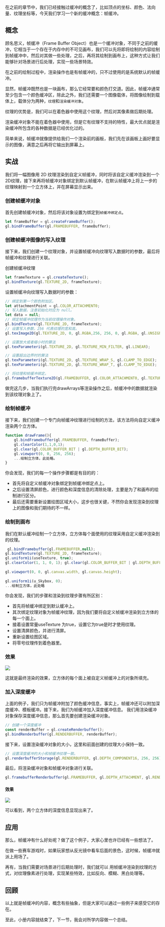 
在之前的章节中，我们已经接触过缓冲的概念了，比如顶点的坐标、颜色、法向量、纹理坐标等，今天我们学习一个新的缓冲概念：帧缓冲。

## 概念


顾名思义，帧缓冲（Frame Buffer Object）也是一个缓冲对象，不同于之前的缓冲，它相当于一个存在于内存中的不可见画布，我们可以先将即将绘制的内容绘制到帧缓冲中，然后对其做一些处理，之后，再将其绘制到画布上，这种方式让我们能够针对场景进行后处理，实现一些场景特效。


在之前的绘制过程中，渲染操作也是有帧缓冲的，只不过使用的是系统默认的帧缓冲。


显然，帧缓冲既然也是一块画布，那么它经常要和颜色打交道。因此，帧缓冲通常至少包含一个颜色缓冲区，除此之外，我们还需要一个图像载体，将图像绘制到载体上，载体分为两种，`纹理`和`渲染缓冲对象`。

纹理的优势是，我们可以在着色器中使用这个纹理，然后对其像素做后期处理。

渲染缓冲对象不能在着色器中使用，但是它有纹理不支持的特性，最大优点就是渲染缓冲所包含的各种数据是已经优化过的。

简单来说，帧缓冲就像提供给我们一个渲染前的画板，我们先在该画板上画好要显示的图像，满意之后再将它输出到屏幕上。

## 实战
我们将一幅图像用 2D 纹理渲染到自定义帧缓冲，同时将该自定义缓冲渲染到一个2D纹理，接下来再将帧缓冲对象绑定到默认帧缓冲，在默认帧缓冲上将上一步的纹理映射到一个立方体上，并在屏幕显示出来。

### 创建帧缓冲对象

首先创建帧缓冲对象，然后将该对象设置为绑定到`帧缓冲绑定点`。

```javascript
let frameBuffer = gl.createFrameBuffer();
gl.bindFrameBuffer(gl.FRAMEBUFFER, frameBuffer);
```

### 创建帧缓冲图像的写入纹理

接下来，我们创建一个纹理对象，并设置帧缓冲向纹理写入数据时的参数，最后将帧缓冲和纹理进行关联。

创建帧缓冲纹理

```javascript
let frameTexture = gl.createTexture();
gl.bindTexture(gl.TEXTURE_2D, frameTexture);
```

设置帧缓冲向纹理写入数据时的参数：

```javascript
// 绑定到第一个颜色附加区。
let attachmentPoint = gl.COLOR_ATTACHMENT0;
// 写入数据，注意初始化时应为 null。
let data = null;
// 绑定帧缓冲纹理作为当前纹理操作对象。
gl.bindTexture(gl.TEXTURE_2D, frameTexture);
// 设置写入参数，256 代表纹理的宽和高。
gl.texImage2D(gl.TEXTURE_2D, 0, gl.RGBA,256, 256, 0, gl.RGBA, gl.UNSIGNED_BYTE, data);

// 设置放大或者缩小时的算法
gl.texParameteri(gl.TEXTURE_2D, gl.TEXTURE_MIN_FILTER, gl.LINEAR);

// 设置超出边界时的算法
gl.texParameteri(gl.TEXTURE_2D, gl.TEXTURE_WRAP_S, gl.CLAMP_TO_EDGE);
gl.texParameteri(gl.TEXTURE_2D, gl.TEXTURE_WRAP_T, gl.CLAMP_TO_EDGE);

// 将纹理和帧缓冲绑定。
gl.framebufferTexture2D(gl.FRAMEBUFFER, gl.COLOR_ATTACHMENT0, gl.TEXTURE_2D, targetTexture, 0);
```

做完这几步，当我们执行完drawArrays等渲染操作之后，帧缓冲中的数据就渲染到该纹理对象上了。

### 绘制帧缓冲
接下来，我们创建一个专门向帧缓冲纹理进行绘制的方法，该方法将向自定义缓冲渲染两个立方体。

```javascript
function drawFrame(){
    gl.bindFramebuffer(gl.FRAMEBUFFER, frameBuffer);
    gl.clearColor(1,1,0,1);
    gl.clear(gl.COLOR_BUFFER_BIT | gl.DEPTH_BUFFER_BIT);
    gl.viewport(0, 0, 256, 256);
    ...绘制立方体，此处略。
}
```

你会发现，我们的每一个操作步骤都是有目的的：

* 首先将自定义帧缓冲对象绑定到帧缓冲绑定点上。
* 之后设置清屏颜色，进行颜色和深度信息的清除处理，主要是为了和画布的绘制进行区分。
* 最后还需要重新设置绘图区域大小，这步也很关键，不然你会发现渲染到纹理上的图像和我们期待的不一样。

### 绘制到画布
我们在默认缓冲绘制一个立方体，立方体每个面使用的纹理采用自定义缓冲渲染到的纹理。

```javascript
 gl.bindFramebuffer(gl.FRAMEBUFFER,null);
gl.bindTexture(gl.TEXTURE_2D, frameTexture);
gl.uniform1i(useTexture, true);
gl.clearColor(1, 1, 0, 1); gl.clear(gl.COLOR_BUFFER_BIT | gl.DEPTH_BUFFER_BIT);
        
gl.viewport(0, 0, gl.canvas.width, gl.canvas.height);
        
gl.uniform1i(u_Skybox, 0);
...绘制立方体，此处略
```

你会发现，我们的步骤和渲染到纹理步骤有所区别：

* 首先将帧缓冲绑定到默认缓冲上。
* 其次绑定纹理对象为帧缓冲纹理，因为我们要将自定义帧缓冲渲染到立方体的每一个面上。
* 接着设置常量useTexture 为true，设置它为true是时才使用纹理。
* 设置清屏颜色，并进行清屏。
* 重新设置绘图区域。
* 将零号纹理传到着色器里。


### 效果


![](https://p1-jj.byteimg.com/tos-cn-i-t2oaga2asx/gold-user-assets/2018/11/30/1676035df672709d~tplv-t2oaga2asx-image.image)

这就是最终渲染的效果，立方体的每个面上被自定义帧缓冲上的对象所填充。

### 加入深度缓冲
上面的例子，我们只为帧缓冲附加了颜色缓冲信息，事实上，帧缓冲还可以附加深度缓冲、模板缓冲。接下来，我们为帧缓冲加入深度缓冲信息。
我们用渲染缓冲对象保存深度缓冲信息，那么首先要创建渲染缓冲对象。

```javascript
// 创建一个深度缓冲
const renderBuffer = gl.createRenderbuffer();
gl.bindRenderbuffer(gl.RENDERBUFFER, renderBuffer);
```

接下来，设置渲染缓冲对象的大小，这里和前面创建的纹理大小保持一致。

```javascript
// 设置深度缓冲的大小和帧缓冲纹理一致。
gl.renderbufferStorage(gl.RENDERBUFFER, gl.DEPTH_COMPONENT16, 256, 256);

```

最后，将渲染缓冲对象和帧缓冲对象进行关联。

```javascript
gl.framebufferRenderbuffer(gl.FRAMEBUFFER, gl.DEPTH_ATTACHMENT, gl.RENDERBUFFER, renderBuffer);
```

#### 效果


![](https://p1-jj.byteimg.com/tos-cn-i-t2oaga2asx/gold-user-assets/2018/11/30/167603d58b51e1f8~tplv-t2oaga2asx-image.image)

可以看到，两个立方体的深度信息显现出来了。


## 应用
那么，帧缓冲有什么好处呢？做了这个例子，大家心里也许已经有一些想法了。

在做一些赛车游戏时，如果玩家想从反光镜中看车后面的景色，这时候，帧缓冲就派上用场了。

再有，当我们需要对场景进行后期处理时，我们就可以 用帧缓冲渲染到纹理的方式，对纹理像素进行处理，实现某些特效，比如反向、模糊、黑白处理等。

## 回顾

以上就是帧缓冲的内容，概念有些抽象，但是大家可以通过一些例子来感受它的存在。

至此，小册内容就结束了，下一节，我会对所学内容做一个总结。





